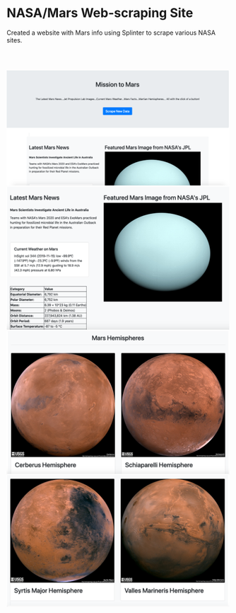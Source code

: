 # NASA/Mars Web-scraping Site

Created a website with Mars info using Splinter to scrape various NASA sites.
<pre>


</pre>
![](Missions_to_Mars/App_Screenshots/Shot_1.png)
![](Missions_to_Mars/App_Screenshots/Shot_2.png)
![](Missions_to_Mars/App_Screenshots/Shot_3.png)
![](Missions_to_Mars/App_Screenshots/Shot_4.png)

